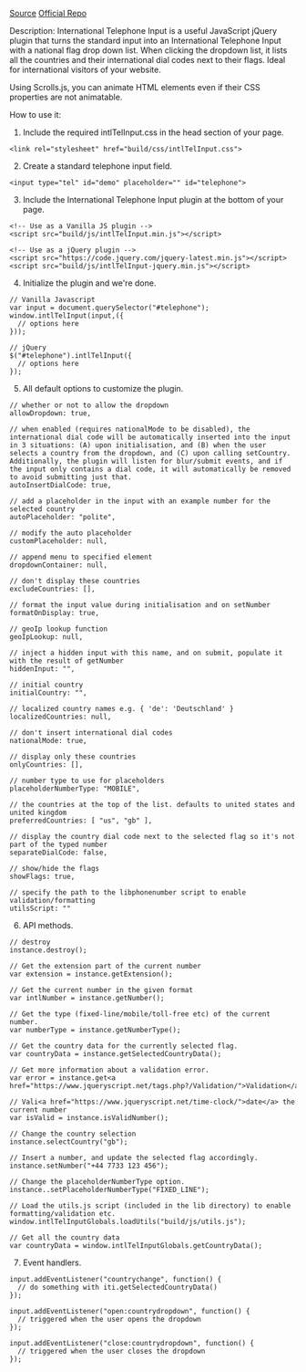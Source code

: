 [Source](https://www.jqueryscript.net/form/jQuery-International-Telephone-Input-With-Flags-Dial-Codes.html)
[Official Repo](https://github.com/jackocnr/intl-tel-input)

Description:
International Telephone Input is a useful JavaScript jQuery plugin that turns the standard input into an International Telephone Input with a national flag drop down list.
When clicking the dropdown list, it lists all the countries and their international dial codes next to their flags. Ideal for international visitors of your website.

Using Scrolls.js, you can animate HTML elements even if their CSS properties are not animatable.

How to use it:
1. Include the required intlTelInput.css in the head section of your page.
```
<link rel="stylesheet" href="build/css/intlTelInput.css">
```

2. Create a standard telephone input field.
```
<input type="tel" id="demo" placeholder="" id="telephone">
```

3. Include the International Telephone Input plugin at the bottom of your page.
```
<!-- Use as a Vanilla JS plugin -->
<script src="build/js/intlTelInput.min.js"></script>

<!-- Use as a jQuery plugin -->
<script src="https://code.jquery.com/jquery-latest.min.js"></script>
<script src="build/js/intlTelInput-jquery.min.js"></script> 
```

4. Initialize the plugin and we're done.
```
// Vanilla Javascript
var input = document.querySelector("#telephone");
window.intlTelInput(input,({
  // options here
}));

// jQuery 
$("#telephone").intlTelInput({
  // options here
});
```

5. All default options to customize the plugin.
```
// whether or not to allow the dropdown
allowDropdown: true,

// when enabled (requires nationalMode to be disabled), the international dial code will be automatically inserted into the input in 3 situations: (A) upon initialisation, and (B) when the user selects a country from the dropdown, and (C) upon calling setCountry. Additionally, the plugin will listen for blur/submit events, and if the input only contains a dial code, it will automatically be removed to avoid submitting just that.
autoInsertDialCode: true,

// add a placeholder in the input with an example number for the selected country
autoPlaceholder: "polite",

// modify the auto placeholder
customPlaceholder: null,

// append menu to specified element
dropdownContainer: null,

// don't display these countries
excludeCountries: [],

// format the input value during initialisation and on setNumber
formatOnDisplay: true,

// geoIp lookup function
geoIpLookup: null,

// inject a hidden input with this name, and on submit, populate it with the result of getNumber
hiddenInput: "",

// initial country
initialCountry: "",

// localized country names e.g. { 'de': 'Deutschland' }
localizedCountries: null,

// don't insert international dial codes
nationalMode: true,

// display only these countries
onlyCountries: [],

// number type to use for placeholders
placeholderNumberType: "MOBILE",

// the countries at the top of the list. defaults to united states and united kingdom
preferredCountries: [ "us", "gb" ],

// display the country dial code next to the selected flag so it's not part of the typed number
separateDialCode: false,

// show/hide the flags
showFlags: true,

// specify the path to the libphonenumber script to enable validation/formatting
utilsScript: ""
```

6. API methods.
```
// destroy
instance.destroy();

// Get the extension part of the current number
var extension = instance.getExtension();

// Get the current number in the given format
var intlNumber = instance.getNumber();

// Get the type (fixed-line/mobile/toll-free etc) of the current number. 
var numberType = instance.getNumberType();

// Get the country data for the currently selected flag.
var countryData = instance.getSelectedCountryData();

// Get more information about a validation error. 
var error = instance.get<a href="https://www.jqueryscript.net/tags.php?/Validation/">Validation</a>Error();

// Vali<a href="https://www.jqueryscript.net/time-clock/">date</a> the current number
var isValid = instance.isValidNumber();

// Change the country selection
instance.selectCountry("gb");

// Insert a number, and update the selected flag accordingly.
instance.setNumber("+44 7733 123 456");

// Change the placeholderNumberType option.
instance..setPlaceholderNumberType("FIXED_LINE");

// Load the utils.js script (included in the lib directory) to enable formatting/validation etc.
window.intlTelInputGlobals.loadUtils("build/js/utils.js");

// Get all the country data
var countryData = window.intlTelInputGlobals.getCountryData();
```

7. Event handlers.
```
input.addEventListener("countrychange", function() {
  // do something with iti.getSelectedCountryData()
});

input.addEventListener("open:countrydropdown", function() {
  // triggered when the user opens the dropdown
});

input.addEventListener("close:countrydropdown", function() {
  // triggered when the user closes the dropdown
});
```

